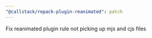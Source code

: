 ```yaml
---
"@callstack/repack-plugin-reanimated": patch
---
```


Fix reanimated plugin rule not picking up mjs and cjs files
